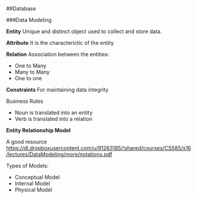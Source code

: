 ##Database 

###Data Modeling

**Entity** Unique and distinct object used to collect and store data.

**Attribute** It is the characterictic of the entity

**Relation** Association between the entities:

*  One to Many
*  Many to Many
*  One to one

**Constraints** For maintaining data integrity

Business Rules 

*  Noun is translated into an entity
*  Verb is translated into a relation


**Entity Relationship Model**

A good resource 
https://dl.dropboxusercontent.com/u/91263185/!shared/courses/CS585/s16/lectures/DataModeling/more/notations.pdf


Types of Models:

*  Conceptual Model
*  Internal Model
*  Physical Model












